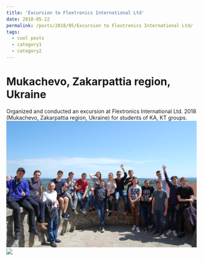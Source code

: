 ```yaml
---
title: 'Excursion to Flextronics International Ltd'
date: 2018-05-22
permalink: /posts/2018/05/Excursion to Flextronics International Ltd/
tags:
  - cool posts
  - category1
  - category2
---
```

Mukachevo, Zakarpattia region, Ukraine
======
Organized and conducted an excursion at Flextronics International Ltd. 2018 (Mukachevo, Zakarpattia region, Ukraine) for students of KA, KT groups.
<br/><img src='/images/Flex1.JPG'>
<br/><img src='/images/Flex2.JPG'>